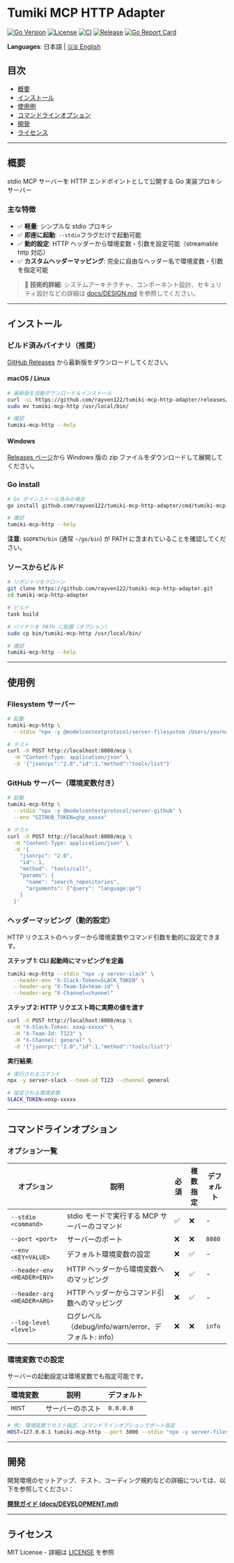 # Tumiki MCP HTTP Adapter

[![Go Version](https://img.shields.io/badge/Go-1.25%2B-blue.svg)](https://golang.org/)
[![License](https://img.shields.io/badge/License-MIT-green.svg)](LICENSE)
[![CI](https://github.com/rayven122/tumiki-mcp-http-adapter/workflows/CI/badge.svg)](https://github.com/rayven122/tumiki-mcp-http-adapter/actions/workflows/ci.yml)
[![Release](https://img.shields.io/github/v/release/rayven122/tumiki-mcp-http-adapter)](https://github.com/rayven122/tumiki-mcp-http-adapter/releases)
[![Go Report Card](https://goreportcard.com/badge/github.com/rayven122/tumiki-mcp-http-adapter)](https://goreportcard.com/report/github.com/rayven122/tumiki-mcp-http-adapter)

**Languages**: 日本語 | [🇬🇧 English](README_EN.md)

## 目次

- [概要](#概要)
- [インストール](#インストール)
- [使用例](#使用例)
- [コマンドラインオプション](#コマンドラインオプション)
- [開発](#開発)
- [ライセンス](#ライセンス)

---

## 概要

stdio MCP サーバーを HTTP エンドポイントとして公開する Go 実装プロキシサーバー

### 主な特徴

- ✅ **軽量**: シンプルな stdio プロキシ
- ✅ **即座に起動**: `--stdio`フラグだけで起動可能
- ✅ **動的設定**: HTTP ヘッダーから環境変数・引数を設定可能（streamable http 対応）
- ✅ **カスタムヘッダーマッピング**: 完全に自由なヘッダー名で環境変数・引数を指定可能

> **📖 技術的詳細**: システムアーキテクチャ、コンポーネント設計、セキュリティ設計などの詳細は [docs/DESIGN.md](docs/DESIGN.md) を参照してください。

---

## インストール

### ビルド済みバイナリ（推奨）

[GitHub Releases](https://github.com/rayven122/tumiki-mcp-http-adapter/releases) から最新版をダウンロードしてください。

#### macOS / Linux

```bash
# 最新版を自動ダウンロード＆インストール
curl -sL https://github.com/rayven122/tumiki-mcp-http-adapter/releases/latest/download/tumiki-mcp-http_$(uname -s)_$(uname -m).tar.gz | tar xz
sudo mv tumiki-mcp-http /usr/local/bin/

# 確認
tumiki-mcp-http --help
```

#### Windows

[Releases ページ](https://github.com/rayven122/tumiki-mcp-http-adapter/releases)から Windows 版の zip ファイルをダウンロードして展開してください。

### Go install

```bash
# Go がインストール済みの場合
go install github.com/rayven122/tumiki-mcp-http-adapter/cmd/tumiki-mcp-http@latest

# 確認
tumiki-mcp-http --help
```

**注意**: `$GOPATH/bin` (通常 `~/go/bin`) が PATH に含まれていることを確認してください。

### ソースからビルド

```bash
# リポジトリをクローン
git clone https://github.com/rayven122/tumiki-mcp-http-adapter.git
cd tumiki-mcp-http-adapter

# ビルド
task build

# バイナリを PATH に配置（オプション）
sudo cp bin/tumiki-mcp-http /usr/local/bin/

# 確認
tumiki-mcp-http --help
```

---

## 使用例

### Filesystem サーバー

```bash
# 起動
tumiki-mcp-http \
  --stdio "npx -y @modelcontextprotocol/server-filesystem /Users/yourname/Documents"

# テスト
curl -X POST http://localhost:8080/mcp \
  -H "Content-Type: application/json" \
  -d '{"jsonrpc":"2.0","id":1,"method":"tools/list"}'
```

### GitHub サーバー（環境変数付き）

```bash
# 起動
tumiki-mcp-http \
  --stdio "npx -y @modelcontextprotocol/server-github" \
  --env "GITHUB_TOKEN=ghp_xxxxx"

# テスト
curl -X POST http://localhost:8080/mcp \
  -H "Content-Type: application/json" \
  -d '{
    "jsonrpc": "2.0",
    "id": 1,
    "method": "tools/call",
    "params": {
      "name": "search_repositories",
      "arguments": {"query": "language:go"}
    }
  }'
```

### ヘッダーマッピング（動的設定）

HTTP リクエストのヘッダーから環境変数やコマンド引数を動的に設定できます。

**ステップ 1: CLI 起動時にマッピングを定義**

```bash
tumiki-mcp-http --stdio "npx -y server-slack" \
  --header-env "X-Slack-Token=SLACK_TOKEN" \
  --header-arg "X-Team-Id=team-id" \
  --header-arg "X-Channel=channel"
```

**ステップ 2: HTTP リクエスト時に実際の値を渡す**

```bash
curl -X POST http://localhost:8080/mcp \
  -H "X-Slack-Token: xoxp-xxxxx" \
  -H "X-Team-Id: T123" \
  -H "X-Channel: general" \
  -d '{"jsonrpc":"2.0","id":1,"method":"tools/list"}'
```

**実行結果**:

```bash
# 実行されるコマンド
npx -y server-slack --team-id T123 --channel general

# 設定される環境変数
SLACK_TOKEN=xoxp-xxxxx
```

---

## コマンドラインオプション

### オプション一覧

| オプション                  | 説明                                                  | 必須 | 複数指定 | デフォルト |
| --------------------------- | ----------------------------------------------------- | ---- | -------- | ---------- |
| `--stdio <command>`         | stdio モードで実行する MCP サーバーのコマンド         | ✅   | ❌       | -          |
| `--port <port>`             | サーバーのポート                                      | ❌   | ❌       | `8080`     |
| `--env <KEY=VALUE>`         | デフォルト環境変数の設定                              | ❌   | ✅       | -          |
| `--header-env <HEADER=ENV>` | HTTP ヘッダーから環境変数へのマッピング               | ❌   | ✅       | -          |
| `--header-arg <HEADER=ARG>` | HTTP ヘッダーからコマンド引数へのマッピング           | ❌   | ✅       | -          |
| `--log-level <level>`       | ログレベル（debug/info/warn/error、デフォルト: info） | ❌   | ❌       | `info`     |

### 環境変数での設定

サーバーの起動設定は環境変数でも指定可能です。

| 環境変数 | 説明             | デフォルト |
| -------- | ---------------- | ---------- |
| `HOST`   | サーバーのホスト | `0.0.0.0`  |

```bash
# 例: 環境変数でホスト指定、コマンドラインオプションでポート指定
HOST=127.0.0.1 tumiki-mcp-http --port 3000 --stdio "npx -y server-filesystem /data"
```

---

## 開発

開発環境のセットアップ、テスト、コーディング規約などの詳細については、以下を参照してください：

**[開発ガイド (docs/DEVELOPMENT.md)](docs/DEVELOPMENT.md)**

---

## ライセンス

MIT License - 詳細は [LICENSE](LICENSE) を参照
